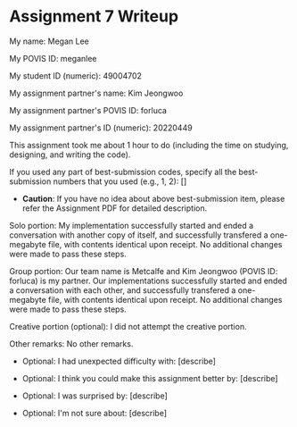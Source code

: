 Assignment 7 Writeup
=============

My name: Megan Lee

My POVIS ID: meganlee

My student ID (numeric): 49004702

My assignment partner's name: Kim Jeongwoo

My assignment partner's POVIS ID: forluca

My assignment partner's ID (numeric): 20220449

This assignment took me about 1 hour to do (including the time on studying, designing, and writing the code).

If you used any part of best-submission codes, specify all the best-submission numbers that you used (e.g., 1, 2): []

- **Caution**: If you have no idea about above best-submission item, please refer the Assignment PDF for detailed description.

Solo portion:
My implementation successfully started and ended a conversation with another copy of itself, and successfully transfered a one-megabyte file, with contents identical upon receipt. No additional changes were made to pass these steps.

Group portion:
Our team name is Metcalfe and Kim Jeongwoo (POVIS ID: forluca) is my partner. Our implementations successfully started and ended a conversation with each other, and successfully transfered a one-megabyte file, with contents identical upon receipt. No additional changes were made to pass these steps.

Creative portion (optional):
I did not attempt the creative portion.

Other remarks:
No other remarks.

- Optional: I had unexpected difficulty with: [describe]

- Optional: I think you could make this assignment better by: [describe]

- Optional: I was surprised by: [describe]

- Optional: I'm not sure about: [describe]
